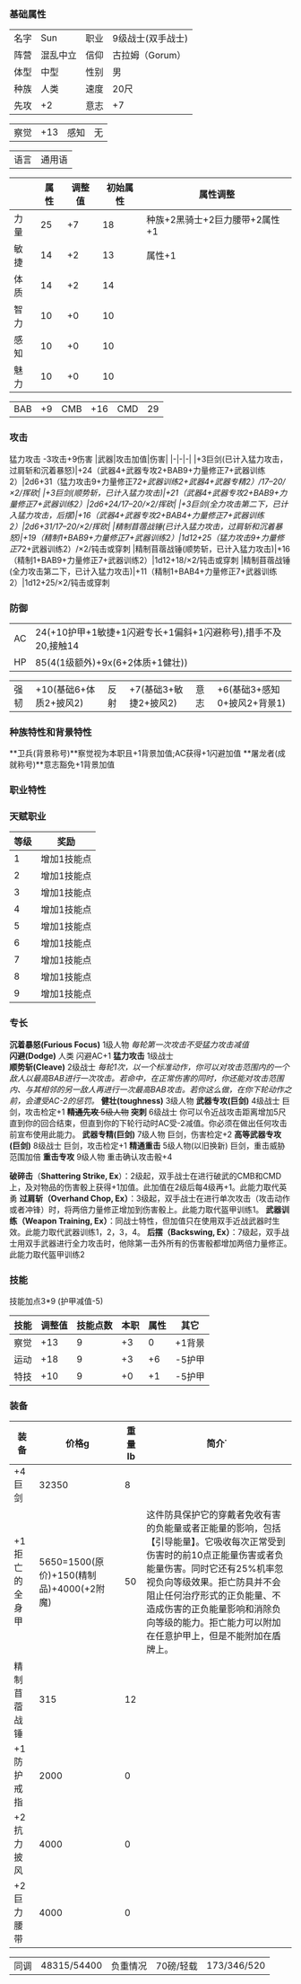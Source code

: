 





### 基础属性 ###
<table>
    <tr>
        <td>名字</td>
        <td>Sun</td>
        <td>职业</td>
        <td>9级战士(双手战士)</td>
    </tr>
    <tr>
        <td>阵营</td>
        <td>混乱中立</td>
        <td>信仰</td>
        <td>古拉姆（Gorum）</td>
    </tr>
    <tr>
        <td>体型</td>
        <td>中型</td>
        <td>性别</td>       
        <td>男</td>
    </tr>
    <tr>
        <td>种族</td>
        <td>人类</td>
        <td>速度</td>
        <td>20尺</td>
    </tr>
    <tr>
        <td>先攻</td>
        <td>+2</td>
        <td>意志</td>
        <td>+7</td>
    </tr>
</table>
<table>
    <tr>
        <td>察觉</td>
        <td>+13</td>
        <td>感知</td>
        <td>无</td>
    </tr>
</table>
<table>
    <tr>
        <td>语言</td>
        <td>通用语</td>
    </tr>
</table>

||属性|调整值|初始属性|属性调整|
|-|-|-|-|-|
|力量|25|+7|18|种族+2黑骑士+2巨力腰带+2属性+1|
|敏捷|14|+2|13|属性+1|
|体质|14|+2|14|
|智力|10|+0|10|
|感知|10|+0|10|
|魅力|10|+0|10|
<table>
    <tr>
        <td>BAB</td>
        <td>+9</td>
        <td>CMB</td>
        <td>+16</td>
        <td>CMD</td>
        <td>29</td>
    </tr>
</table>

### 攻击 ###
猛力攻击 -3攻击+9伤害
|武器|攻击加值|伤害|
|-|-|-|
|+3巨剑(已计入猛力攻击，过肩斩和沉着暴怒)|+24（武器4+武器专攻2+BAB9+力量修正7+武器训练2）|2d6+31（猛力攻击9+力量修正7*2+武器训练2+武器4+武器专精2）/17–20/×2/挥砍|
|+3巨剑(顺势斩，已计入猛力攻击)|+21（武器4+武器专攻2+BAB9+力量修正7+武器训练2）|2d6+24/17–20/×2/挥砍|
|+3巨剑(全力攻击第二下，已计入猛力攻击，后摆)|+16（武器4+武器专攻2+BAB4+力量修正7+武器训练2）|2d6+31/17–20/×2/挥砍|
|精制苜蓿战锤(已计入猛力攻击，过肩斩和沉着暴怒)|+19（精制1+BAB9+力量修正7+武器训练2）|1d12+25（猛力攻击9+力量修正7*2+武器训练2）/×2/钝击或穿刺
|精制苜蓿战锤(顺势斩，已计入猛力攻击)|+16（精制1+BAB9+力量修正7+武器训练2）|1d12+18/×2/钝击或穿刺
|精制苜蓿战锤(全力攻击第二下，已计入猛力攻击)|+11（精制1+BAB4+力量修正7+武器训练2）|1d12+25/×2/钝击或穿刺
### 防御 ###  
<table>
    <tr>
        <td>AC</td>
        <td>24(+10护甲+1敏捷+1闪避专长+1偏斜+1闪避称号),措手不及20,接触14</td>
    </tr>
    <tr>
        <td>HP</td>
        <td>85(4(1级额外)+9x(6+2体质+1健壮))</td>
    </tr>
</table>
<table>
    <tr>
        <td>强韧</td>
        <td>+10(基础6+体质2+披风2)</td>
        <td>反射</td>
        <td>+7(基础3+敏捷2+披风2)</td>
        <td>意志</td>
        <td>+6(基础3+感知0+披风2+背景1)</td>
    </tr>
</table>

### 种族特性和背景特性 ###  
**卫兵(背景称号)**察觉视为本职且+1背景加值;AC获得+1闪避加值
**屠龙者(成就称号)**意志豁免+1背景加值

### 职业特性 ###

### 天赋职业
| 等级         | 奖励          |
| --- | ------------------ |
| 1 | 增加1技能点 |
| 2 | 增加1技能点 |
| 3 | 增加1技能点 |
| 4 | 增加1技能点 |
| 5 | 增加1技能点 |
| 6 | 增加1技能点 |
| 7 | 增加1技能点 |
| 8 | 增加1技能点 |
| 9 | 增加1技能点 |

### 专长 ###
**沉着暴怒(Furious Focus)**  1级人物 *每轮第一次攻击不受猛力攻击减值*  
**闪避(Dodge)** 人类 闪避AC+1
**猛力攻击** 1级战士  
**顺势斩(Cleave)**  2级战士 *每轮1次，以一个标准动作，你可以对攻击范围内的一个敌人以最高BAB进行一次攻击。若命中，在正常伤害的同时，你还能对攻击范围内、与其相邻的另一敌人再进行一次最高BAB攻击。若你这么做，在你下轮动作之前，会遭受AC-2的惩罚。*
**健壮(toughness)** 3级人物
**武器专攻(巨剑)** 4级战士 巨剑，攻击检定+1
~~**精通先攻** 5级人物~~
**突刺** 6级战士 你可以令近战攻击距离增加5尺直到你的回合结束，但直到你的下轮行动时AC受-2减值。你必须在做出任何攻击前宣布使用此能力。
**武器专精(巨剑)** 7级人物 巨剑，伤害检定+2
**高等武器专攻(巨剑)** 8级战士 巨剑，攻击检定+1
**精通重击** 5级人物(以旧换新) 巨剑，重击威胁范围加倍
**重击专攻** 9级人物 重击确认攻击骰+4


**破碎击**（****Shattering Strike, Ex****）：2级起，双手战士在进行破武的CMB和CMD上，及对物品的伤害骰上获得+1加值。此加值在2级后每4级再+1。此能力取代英勇
**过肩斩（****Overhand Chop, Ex****）**：3级起，双手战士在进行单次攻击（攻击动作或者冲锋）时，将两倍力量修正增加到伤害骰上。此能力取代盔甲训练1。
**武器训练（****Weapon Training, Ex****）**：同战士特性，但加值只在使用双手近战武器时生效。此能力取代武器训练1，2，3，4。
**后摆（****Backswing, Ex****）**：7级起，双手战士用双手武器进行全力攻击时，他除第一击外所有的伤害骰都增加两倍力量修正。此能力取代盔甲训练2


### 技能 ###
技能加点3*9 (护甲减值-5)

|技能|调整值|技能点数|本职|属性|其它|
|-|-|-|-|-|-|
|察觉|+13|9|+3|0|+1背景|
|运动|+18|9|+3|+6|-5护甲|
|特技|+10|9|+0|+1|-5护甲|

### 装备 ###
|装备|价格g|重量lb|简介˙
|-|-|-|-|
|+4巨剑|32350|8|
|+1拒亡的全身甲|5650=1500(原价)+150(精制品)+4000(+2附魔)|50|这件防具保护它的穿戴者免收有害的负能量或者正能量的影响，包括【引导能量】。它吸收每次正常受到伤害时的前10点正能量伤害或者负能量伤害。同时它还有25%机率忽视负向等级效果。拒亡防具并不会阻止任何治疗形式的正负能量、不造成伤害的正负能量影响和消除负向等级的能力。拒亡能力可以附加在任意护甲上，但是不能附加在盾牌上。
|精制苜蓿战锤|315|12|
|+1防护戒指|2000|0|
|+2抗力披风|4000|0|
|+2巨力腰带|4000|0|

<table>
    <tr>
        <td>同调</td>      
        <td>48315/54400</td>
        <td>负重情况</td>
        <td>70磅/轻载</td>
        <td>173/346/520</td>
    </tr>
</table>